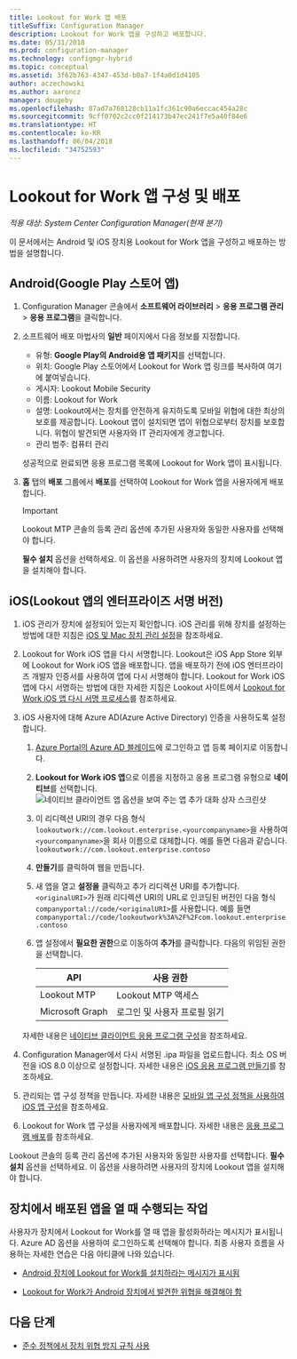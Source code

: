 ```yaml
---
title: Lookout for Work 앱 배포
titleSuffix: Configuration Manager
description: Lookout for Work 앱을 구성하고 배포합니다.
ms.date: 05/31/2018
ms.prod: configuration-manager
ms.technology: configmgr-hybrid
ms.topic: conceptual
ms.assetid: 3f62b763-4347-453d-b0a7-1f4a0d1d4105
author: aczechowski
ms.author: aaroncz
manager: dougeby
ms.openlocfilehash: 87ad7a768128cb11a1fc361c90a6eccac454a28c
ms.sourcegitcommit: 9cff0702c2cc0f214173b47ec241f7e5a40f84e6
ms.translationtype: HT
ms.contentlocale: ko-KR
ms.lasthandoff: 06/04/2018
ms.locfileid: "34752593"
---
```

# <a name="configure-and-deploy-lookout-for-work-apps"></a>Lookout for Work 앱 구성 및 배포

*적용 대상: System Center Configuration Manager(현재 분기)*

이 문서에서는 Android 및 iOS 장치용 Lookout for Work 앱을 구성하고 배포하는 방법을 설명합니다.



## <a name="android-google-play-store-app"></a>Android(Google Play 스토어 앱)
1.  Configuration Manager 콘솔에서 **소프트웨어 라이브러리** > **응용 프로그램 관리** > **응용 프로그램**을 클릭합니다.  

2.  소프트웨어 배포 마법사의 **일반** 페이지에서 다음 정보를 지정합니다.  
    - 유형: **Google Play의 Android용 앱 패키지**를 선택합니다.
    - 위치: Google Play 스토어에서 Lookout for Work 앱 링크를 복사하여 여기에 붙여넣습니다.
    - 게시자: Lookout Mobile Security
    - 이름: Lookout for Work
    - 설명: Lookout에서는 장치를 안전하게 유지하도록 모바일 위협에 대한 최상의 보호를 제공합니다. Lookout 앱이 설치되면 앱이 위협으로부터 장치를 보호합니다. 위협이 발견되면 사용자와 IT 관리자에게 경고합니다.
    - 관리 범주: 컴퓨터 관리  

    성공적으로 완료되면 응용 프로그램 목록에 Lookout for Work 앱이 표시됩니다.  

3.  **홈** 탭의 **배포** 그룹에서 **배포**를 선택하여 Lookout for Work 앱을 사용자에게 배포합니다.   
    >[!IMPORTANT]  
    >Lookout MTP 콘솔의 등록 관리 옵션에 추가된 사용자와 동일한 사용자를 선택해야 합니다.  

    **필수 설치** 옵션을 선택하세요. 이 옵션을 사용하려면 사용자의 장치에 Lookout 앱을 설치해야 합니다.  



## <a name="ios-enterprise-signed-version-of-lookout-app"></a>iOS(Lookout 앱의 엔터프라이즈 서명 버전)

1. iOS 관리가 장치에 설정되어 있는지 확인합니다. iOS 관리를 위해 장치를 설정하는 방법에 대한 지침은 [iOS 및 Mac 장치 관리 설정](/sccm/mdm/deploy-use/enroll-hybrid-ios-mac)을 참조하세요.  

2. Lookout for Work iOS 앱을 다시 서명합니다. Lookout은 iOS App Store 외부에 Lookout for Work iOS 앱을 배포합니다. 앱을 배포하기 전에 iOS 엔터프라이즈 개발자 인증서를 사용하여 앱에 다시 서명해야 합니다. Lookout for Work iOS 앱에 다시 서명하는 방법에 대한 자세한 지침은 Lookout 사이트에서 [Lookout for Work iOS 앱 다시 서명 프로세스](https://personal.support.lookout.com/hc/articles/114094038714)를 참조하세요.  

3. iOS 사용자에 대해 Azure AD(Azure Active Directory) 인증을 사용하도록 설정합니다.
   1.  [Azure Portal의 Azure AD 블레이드](https://portal.azure.com/#blade/Microsoft_AAD_IAM/ActiveDirectoryMenuBlade/Overview)에 로그인하고 앱 등록 페이지로 이동합니다.  
   2.  **Lookout for Work iOS 앱**으로 이름을 지정하고 응용 프로그램 유형으로 **네이티브**를 선택합니다.  
  ![네이티브 클라이언트 앱 옵션을 보여 주는 앱 추가 대화 상자 스크린샷](media/aad-add-app-reg.png)

   3.  이 리디렉션 URI의 경우 다음 형식 `lookoutwork://com.lookout.enterprise.<yourcompanyname>`을 사용하여 `<yourcompanyname>`을 회사 이름으로 대체합니다. 예를 들면 다음과 같습니다. `lookoutwork://com.lookout.enterprise.contoso`
   4. **만들기**를 클릭하여 웹을 만듭니다. 
   5.  새 앱을 열고 **설정을** 클릭하고 추가 리디렉션 URI를 추가합니다. `<originalURI>`가 원래 리디렉션 URI의 URL로 인코딩된 버전인 다음 형식 `companyportal://code/<originalURI>`를 사용합니다. 예를 들면 `companyportal://code/lookoutwork%3A%2F%2Fcom.lookout.enterprise.contoso`
   6.  앱 설정에서 **필요한 권한**으로 이동하여 **추가**를 클릭합니다. 다음의 위임된 권한을 선택합니다.  

       | API  | 사용 권한  |
       |---------|---------|
       | Lookout MTP     | Lookout MTP 액세스         |
       | Microsoft Graph     | 로그인 및 사용자 프로필 읽기        |  

   자세한 내용은 [네이티브 클라이언트 응용 프로그램 구성](/azure/app-service/app-service-mobile-how-to-configure-active-directory-authentication#optional-configure-a-native-client-application)을 참조하세요.  


4. Configuration Manager에서 다시 서명된 .ipa 파일을 업로드합니다. 최소 OS 버전을 iOS 8.0 이상으로 설정합니다. 자세한 내용은 [iOS 응용 프로그램 만들기](/sccm/apps/get-started/creating-ios-applications)를 참조하세요.   


5. 관리되는 앱 구성 정책을 만듭니다. 자세한 내용은 [모바일 앱 구성 정책을 사용하여 iOS 앱 구성](/sccm/apps/deploy-use/configure-ios-apps-with-app-configuration-policies)을 참조하세요.  


6. Lookout for Work 앱 구성을 사용자에게 배포합니다. 자세한 내용은 [응용 프로그램 배포](/sccm/apps/deploy-use/deploy-applications)를 참조하세요.  

  Lookout 콘솔의 등록 관리 옵션에 추가된 사용자와 동일한 사용자를 선택합니다. **필수 설치** 옵션을 선택하세요. 이 옵션을 사용하려면 사용자의 장치에 Lookout 앱을 설치해야 합니다.



## <a name="what-happens-when-the-deployed-app-is-opened-on-the-device"></a>장치에서 배포된 앱을 열 때 수행되는 작업

사용자가 장치에서 Lookout for Work를 열 때 앱을 활성화하라는 메시지가 표시됩니다. Azure AD 옵션을 사용하여 로그인하도록 선택해야 합니다. 최종 사용자 흐름을 사용하는 자세한 연습은 다음 아티클에 나와 있습니다.

- [Android 장치에 Lookout for Work를 설치하라는 메시지가 표시됨](/intune-user-help/you-are-prompted-to-install-lookout-for-work-android)

- [Lookout for Work가 Android 장치에서 발견한 위협을 해결해야 함](/intune-user-help/you-need-to-resolve-a-threat-found-by-lookout-for-work-android)



## <a name="next-steps"></a>다음 단계
- [준수 정책에서 장치 위협 방지 규칙 사용](enable-device-threat-protection-rule-compliance-policy.md)
